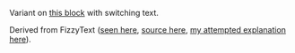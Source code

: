 Variant on [this block](http://bl.ocks.org/tophtucker/3bda67b284f747740850) with switching text.

Derived from FizzyText ([seen here](https://workshop.chromeexperiments.com/examples/gui/#1--Basic-Usage), [source here](https://github.com/dataarts/dat.gui/blob/gh-pages/docs/demo.js), [my attempted explanation here](http://bl.ocks.org/tophtucker/978513bc74d0b32d3795)).